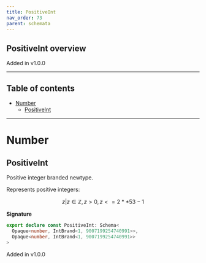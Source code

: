 ```yaml
---
title: PositiveInt
nav_order: 73
parent: schemata
---
```


## PositiveInt overview

Added in v1.0.0

---

<h2 class="text-delta">Table of contents</h2>

- [Number](#number)
  - [PositiveInt](#positiveint)

---

# Number

## PositiveInt

Positive integer branded newtype.

Represents positive integers:

```math
 { z | z ∈ ℤ, z > 0, z <= 2 ** 53 - 1 }
```

**Signature**

```ts
export declare const PositiveInt: Schema<
  Opaque<number, IntBrand<1, 9007199254740991>>,
  Opaque<number, IntBrand<1, 9007199254740991>>
>
```

Added in v1.0.0
